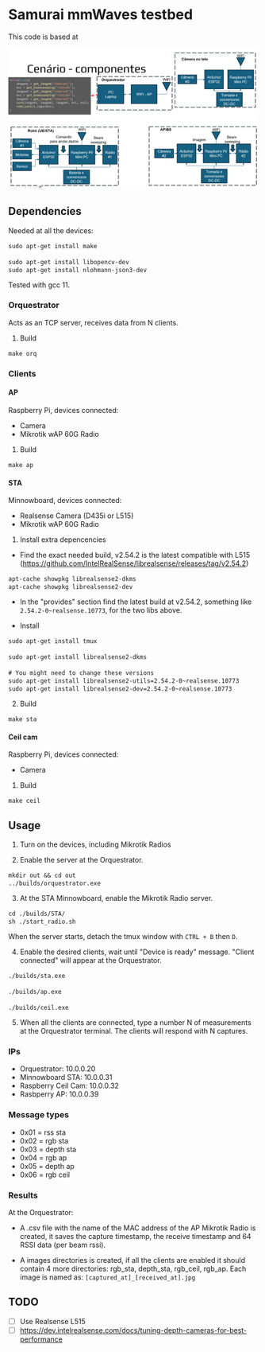 # Samurai mmWaves testbed

This code is based at

![alt text](scenery.png)


## Dependencies

Needed at all the devices:

```
sudo apt-get install make

sudo apt-get install libopencv-dev
sudo apt-get install nlohmann-json3-dev
```

Tested with gcc 11.

### Orquestrator
Acts as an TCP server, receives data from N clients.



1. Build
```
make orq
```

### Clients

#### AP
Raspberry Pi, devices connected: 
- Camera
- Mikrotik wAP 60G Radio

1. Build
```
make ap
```

#### STA
Minnowboard, devices connected:
- Realsense Camera (D435i or L515)
- Mikrotik wAP 60G Radio

1. Install extra depencencies
- Find the exact needed build, v2.54.2 is the latest compatible with L515 (https://github.com/IntelRealSense/librealsense/releases/tag/v2.54.2)
```
apt-cache showpkg librealsense2-dkms
apt-cache showpkg librealsense2-dev
```

- In the "provides" section find the latest build at v2.54.2, something like `2.54.2-0~realsense.10773`, for the two libs above.

- Install

```
sudo apt-get install tmux

sudo apt-get install librealsense2-dkms

# You might need to change these versions
sudo apt-get install librealsense2-utils=2.54.2-0~realsense.10773
sudo apt-get install librealsense2-dev=2.54.2-0~realsense.10773
```


2. Build
```
make sta
```

#### Ceil cam
Raspberry Pi, devices connected:
- Camera

1. Build
```
make ceil
```

## Usage

1. Turn on the devices, including Mikrotik Radios

2. Enable the server at the Orquestrator.
```
mkdir out && cd out
../builds/orquestrator.exe
```

3. At the STA Minnowboard, enable the Mikrotik Radio server.
```
cd ./builds/STA/
sh ./start_radio.sh

```
When the server starts, detach the tmux window with `CTRL + B` then `D`.


4. Enable the desired clients, wait until "Device is ready" message. "Client connected" will appear at the Orquestrator.
```
./builds/sta.exe

./builds/ap.exe

./builds/ceil.exe
```

5. When all the clients are connected, type a number N of measurements at the Orquestrator terminal. The clients will respond with N captures.

### IPs

- Orquestrator: 10.0.0.20
- Minnowboard STA: 10.0.0.31
- Raspberry Ceil Cam: 10.0.0.32
- Rasbperry AP: 10.0.0.39 

### Message types
- 0x01 = rss sta
- 0x02 = rgb sta
- 0x03 = depth sta
- 0x04 = rgb ap
- 0x05 = depth ap
- 0x06 = rgb ceil

### Results

At the Orquestrator:
- A .csv file with the name of the MAC address of the AP Mikrotik Radio is created, it saves the capture timestamp, the receive timestamp and 64 RSSI data (per beam rssi).

- A images directories is created, if all the clients are enabled it should contain 4 more directories: rgb_sta, depth_sta, rgb_ceil, rgb_ap. Each image is named as: `[captured_at]_[received_at].jpg`

## TODO

- [ ] Use Realsense L515
- [ ] https://dev.intelrealsense.com/docs/tuning-depth-cameras-for-best-performance
